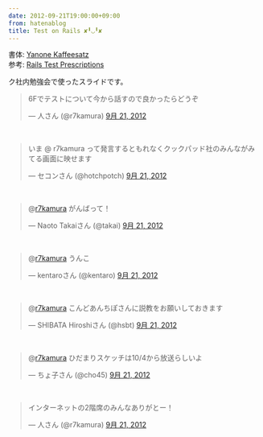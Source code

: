 ```yaml
---
date: 2012-09-21T19:00:00+09:00
from: hatenablog
title: Test on Rails ✘╹◡╹✘
---
```


<p><script async class="speakerdeck-embed" data-id="5059b685e4ce5c0002043a51" data-ratio="1.3333333333333333" src="//speakerdeck.com/assets/embed.js"></script></p><p>書体: <a href="http://www.yanone.de/typedesign/kaffeesatz/">Yanone Kaffeesatz</a><br>
参考: <a href="http://pragprog.com/book/nrtest/rails-test-prescriptions">Rails Test Prescriptions</a></p><p>ク社内勉強会で使ったスライドです。</p><p></p><blockquote class="twitter-tweet" lang="ja">
<p>6Fでテストについて今から話すので良かったらどうぞ</p>— 人さん (@r7kamura) <a href="https://twitter.com/r7kamura/status/249072172914573312" data-datetime="2012-09-21T09:06:48+00:00">9月 21, 2012</a>
</blockquote><script src="//platform.twitter.com/widgets.js" charset="utf-8"></script><br>
<blockquote class="twitter-tweet" lang="ja">
<p>いま @ r7kamura って発言するともれなくクックパッド社のみんながみてる画面に映せます</p>— セコンさん (@hotchpotch) <a href="https://twitter.com/hotchpotch/status/249082371201175552" data-datetime="2012-09-21T09:47:19+00:00">9月 21, 2012</a>
</blockquote><script src="//platform.twitter.com/widgets.js" charset="utf-8"></script><br>
<blockquote class="twitter-tweet" lang="ja">
<p>@<a href="https://twitter.com/r7kamura">r7kamura</a> がんばって！</p>— Naoto Takaiさん (@takai) <a href="https://twitter.com/takai/status/249082035300347904" data-datetime="2012-09-21T09:45:59+00:00">9月 21, 2012</a>
</blockquote><script src="//platform.twitter.com/widgets.js" charset="utf-8"></script><br>
<blockquote class="twitter-tweet" lang="ja">
<p>@<a href="https://twitter.com/r7kamura">r7kamura</a> うんこ</p>— kentaroさん (@kentaro) <a href="https://twitter.com/kentaro/status/249082972786003968" data-datetime="2012-09-21T09:49:43+00:00">9月 21, 2012</a>
</blockquote><script src="//platform.twitter.com/widgets.js" charset="utf-8"></script><br>
<blockquote class="twitter-tweet" lang="ja">
<p>@<a href="https://twitter.com/r7kamura">r7kamura</a> こんどあんちぽさんに説教をお願いしておきます</p>— SHIBATA Hiroshiさん (@hsbt) <a href="https://twitter.com/hsbt/status/249083289778929664" data-datetime="2012-09-21T09:50:58+00:00">9月 21, 2012</a>
</blockquote><script src="//platform.twitter.com/widgets.js" charset="utf-8"></script><br>
<blockquote class="twitter-tweet" lang="ja">
<p>@<a href="https://twitter.com/r7kamura">r7kamura</a> ひだまりスケッチは10/4から放送らしいよ</p>— ちょ子さん (@cho45) <a href="https://twitter.com/cho45/status/249083223257255936" data-datetime="2012-09-21T09:50:42+00:00">9月 21, 2012</a>
</blockquote><script src="//platform.twitter.com/widgets.js" charset="utf-8"></script><br>
<blockquote class="twitter-tweet" lang="ja">
<p>インターネットの2階席のみんなありがとー！</p>— 人さん (@r7kamura) <a href="https://twitter.com/r7kamura/status/249084486065729536" data-datetime="2012-09-21T09:55:43+00:00">9月 21, 2012</a>
</blockquote><script src="//platform.twitter.com/widgets.js" charset="utf-8"></script>

